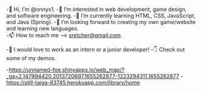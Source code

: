 -👋 Hi, I’m @onnyx1.
-👀 I’m interested in web development, game design, and software engineering.
-🌱 I’m currently learning HTML, CSS, JavaScript, and Java (Spring).
-💞️ I’m looking forward to creating my own game/website and learning new languages.   
-📫 How to reach me --> sretcher@gmail.com.

-💼 I would love to work as an intern or a junior developer!
-👇 Check out some of my demos.

-https://unnamed-foe.shinyapps.io/web_map/?_ga=2.147994420.2013720697.1655262877-1223294311.1655262877
-https://still-taiga-83745.herokuapp.com/library/home
<!---
onnyx1/onnyx1 is a ✨ special ✨ repository because its `README.md` (this file) appears on your GitHub profile.
You can click the Preview link to take a look at your changes.
--->
